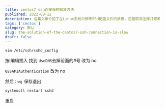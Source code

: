 ```yaml
---
title: centos7 ssh连接慢的解决方法
published: 2022-08-12
description: 这篇文章介绍了在Linux系统中修改SSH配置文件的步骤，包括取消注释并修改UseDNS选项为no，以及将GSSAPIAuthentication选项也改为no，最后保存并退出编辑器，重启系统以应用更改。
tags: ['centos']
category: 默认
slug: the-solution-of-the-cantos7-ssh-connection-is-slow
draft: false
---
```



```bash
vim /etc/ssh/sshd_config
```
按i编辑插入
找到
`UseDNS`去掉前面的#号 改为 no

`GSSAPIAuthentication` 改为 no

然后`：wq `保存退出

```bash
systemctl restart sshd
```
重启